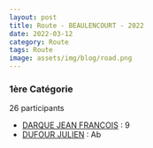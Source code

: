 ```yaml
---
layout: post
title: Route - BEAULENCOURT - 2022
date: 2022-03-12
category: Route
tags: Route
image: assets/img/blog/road.png
---
```


### 1ère Catégorie
26 participants
- [DARQUE JEAN FRANCOIS](https://teamspecializedlille.cc/coureurs/darquejeanfrancois) : 9
- [DUFOUR JULIEN](https://teamspecializedlille.cc/coureurs/dufourjulien) : Ab
